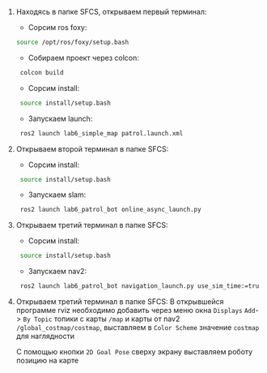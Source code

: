 1. Находясь в папке SFCS, открываем первый терминал:
   - Сорсим ros foxy:
   ```bash
   source /opt/ros/foxy/setup.bash
   ```
   - Собираем проект через colcon:
   ```bash
    colcon build
   ```
   - Сорсим install:
   ```bash
    source install/setup.bash
   ```
   - Запускаем launch:
   ```bash
    ros2 launch lab6_simple_map patrol.launch.xml
   ```
   

2. Открываем второй терминал в папке SFCS:
   - Сорсим install:
   ```bash
    source install/setup.bash
   ```
   - Запускаем slam:
   ```bash
    ros2 launch lab6_patrol_bot online_async_launch.py
   ```


3. Открываем третий терминал в папке SFCS:
   - Сорсим install:
   ```bash
    source install/setup.bash
   ```
   - Запускаем nav2:
   ```bash
    ros2 launch lab6_patrol_bot navigation_launch.py use_sim_time:=true
   ```


4. Открываем третий терминал в папке SFCS:
   В открывшейся программе rviz необходимо добавить через меню окна `Displays` `Add`-> `By Topic` топики с карты `/map` и карты от nav2 `/global_costmap/costmap`, выставляем в `Color Scheme` 
   значение `costmap` для наглядности

   С помощью кнопки `2D Goal Pose` сверху экрану выставляем роботу позицию на карте 
